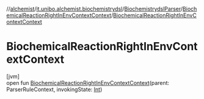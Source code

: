 //[alchemist](../../../../index.md)/[it.unibo.alchemist.biochemistrydsl](../../index.md)/[BiochemistrydslParser](../index.md)/[BiochemicalReactionRightInEnvContextContext](index.md)/[BiochemicalReactionRightInEnvContextContext](-biochemical-reaction-right-in-env-context-context.md)

# BiochemicalReactionRightInEnvContextContext

[jvm]\
open fun [BiochemicalReactionRightInEnvContextContext](-biochemical-reaction-right-in-env-context-context.md)(parent: ParserRuleContext, invokingState: [Int](https://kotlinlang.org/api/latest/jvm/stdlib/kotlin/-int/index.html))
